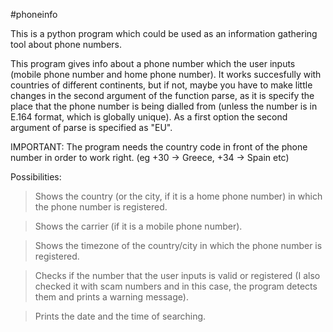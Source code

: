 #phoneinfo

This is a python program which could be used as an information gathering tool about phone numbers.

This program gives info about a phone number which the user inputs (mobile phone number and home phone number).
It works succesfully with countries of different continents, but if not, maybe you have to make little changes in the second argument of the function parse, as it is specify the place that the phone number is being dialled from (unless the number is in E.164 format, which is globally unique). As a first option the second argument of parse is specified as "EU". 



IMPORTANT: The program needs the country code in front of the phone number in order to work right. (eg +30 -> Greece, +34 -> Spain etc)


Possibilities:
> Shows the country (or the city, if it is a home phone number) in which the phone number is registered.

> Shows the carrier (if it is a mobile phone number).

> Shows the timezone of the country/city in which the phone number is registered.

> Checks if the number that the user inputs is valid or registered (I also checked it with scam numbers and in this case, the program detects them and prints a warning message).

> Prints the date and the time of searching.
